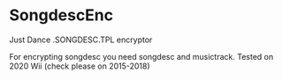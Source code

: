 # SongdescEnc
Just Dance .SONGDESC.TPL encryptor

For encrypting songdesc you need songdesc and musictrack. Tested on 2020 Wii (check please on 2015-2018)
